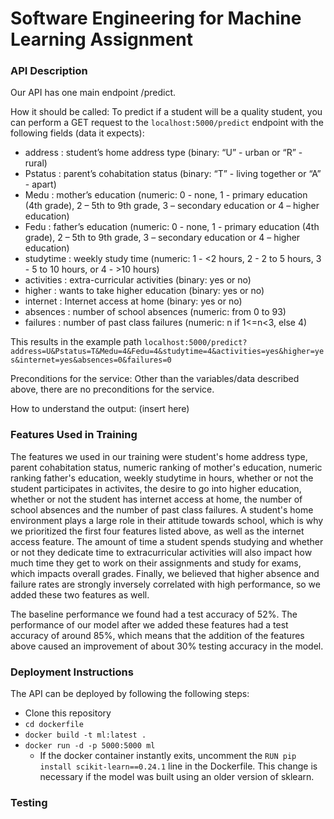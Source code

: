 # Software Engineering for Machine Learning Assignment
### API Description
Our API has one main endpoint /predict. 

How it should be called: To predict if a student will be a quality student, you can perform a GET request to the `localhost:5000/predict` endpoint with the following fields (data it expects):
* address : student’s home address type (binary: “U” - urban or “R” - rural)
* Pstatus : parent’s cohabitation status (binary: “T” - living together or “A” - apart)
* Medu : mother’s education (numeric: 0 - none,  1 - primary education (4th grade), 2 – 5th to 9th grade, 3 – secondary education or 4 – higher education)
* Fedu : father’s education (numeric: 0 - none,  1 - primary education (4th grade), 2 – 5th to 9th grade, 3 – secondary education or 4 – higher education)
* studytime : weekly study time (numeric: 1 - <2 hours, 2 - 2 to 5 hours, 3 - 5 to 10 hours, or 4 - >10 hours)
* activities : extra-curricular activities (binary: yes or no)
* higher : wants to take higher education (binary: yes or no)
* internet : Internet access at home (binary: yes or no)
* absences : number of school absences (numeric: from 0 to 93)
* failures : number of past class failures (numeric: n if 1<=n<3, else 4)


This results in the example path `localhost:5000/predict?address=U&Pstatus=T&Medu=4&Fedu=4&studytime=4&activities=yes&higher=yes&internet=yes&absences=0&failures=0`

Preconditions for the service:
Other than the variables/data described above, there are no preconditions for the service.

How to understand the output: (insert here)

### Features Used in Training
The features we used in our training were student's home address type, parent cohabitation status, numeric ranking of mother's education, numeric ranking father's education, weekly studytime in hours, whether or not the student participates in activites, the desire to go into higher education, whether or not the student has internet access at home, the number of school absences and the number of past class failures. A student's home environment plays a large role in their attitude towards school, which is why we prioritized the first four features listed above, as well as the internet access feature. The amount of time a student spends studying and whether or not they dedicate time to extracurricular activities will also impact how much time they get to work on their assignments and study for exams, which impacts overall grades. Finally, we believed that higher absence and failure rates are strongly inversely correlated with high performance, so we added these two features as well.

The baseline performance we found had a test accuracy of 52%. The performance of our model after we added these features had a test accuracy of around 85%, which means that the addition of the features above caused an improvement of about 30% testing accuracy in the model. 

### Deployment Instructions
The API can be deployed by following the following steps:
* Clone this repository
* `cd dockerfile`
* `docker build -t ml:latest .`
* `docker run -d -p 5000:5000 ml`
  * If the docker container instantly exits, uncomment the `RUN pip install scikit-learn==0.24.1` line in the Dockerfile. This change is necessary if the model was built using an older version of sklearn.


### Testing
